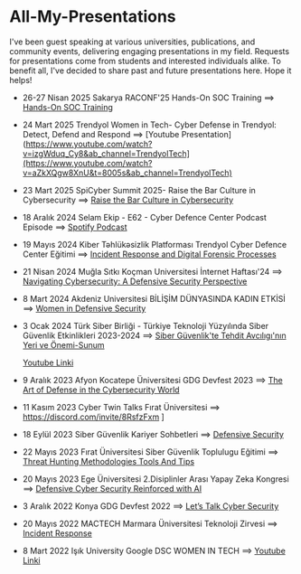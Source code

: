 # All-My-Presentations
I've been guest speaking at various universities, publications, and community events, delivering engaging presentations in my field. Requests for presentations come from students and interested individuals alike. To benefit all, I've decided to share past and future presentations here. Hope it helps!

* 26-27 Nisan 2025  Sakarya RACONF'25 Hands-On SOC Training
 ==> [Hands-On SOC Training](https://docs.google.com/presentation/d/e/2PACX-1vTS1nwLlxYYVaC38fp6XtQFn8QvhJNtenI62OQOUK5-w1Bht7dkrrL4XMm3IIcScjj3X7ZnTXoh6ZXv/pub?start=false&loop=false&delayms=3000)
* 24 Mart 2025 Trendyol Women in Tech- Cyber Defense in Trendyol: Detect, Defend and Respond  ==> [Youtube Presentation](https://www.youtube.com/watch?v=izgWduq_Cy8&ab_channel=TrendyolTech](https://www.youtube.com/watch?v=aZkXQgw8XnU&t=8005s&ab_channel=TrendyolTech)
* 23 Mart 2025 SpiCyber Summit 2025- Raise the Bar Culture in Cybersecurity  ==> [Raise the Bar Culture in Cybersecurity](https://docs.google.com/presentation/d/e/2PACX-1vQOwCzmZEwE7HCZ6MDdqcG9BBnOw4Wme1tLtsjvTmjIUXaA9u0tnhvLFDrN1Fq6nczs8oyfDR4tVvhG/pub?start=false&loop=false&delayms=3000)
* 18 Aralık 2024 Selam Ekip - E62 - Cyber Defence Center Podcast Episode  ==> [Spotify Podcast](https://open.spotify.com/episode/47yleQweObCEPr42LatbKZ?si=f56d71e745094d79&nd=1&dlsi=a6eb52a857bc4256)
* 19 Mayıs 2024  Kiber Təhlükəsizlik Platforması Trendyol Cyber Defence Center Eğitimi ==> [Incident Response and Digital Forensic Processes](https://docs.google.com/presentation/d/e/2PACX-1vTIo9tL2JZbplC1Lm1dZDS7YGi3PH-J-knn2Ezb-dMGjFFBb_odBeJ_BQwO7kp0_L8_Q-_Fu4ulA3bT/pub?start=false&loop=false&delayms=3000)

* 21 Nisan 2024 Muğla Sıtkı Koçman Universitesi İnternet Haftası'24  ==> [Navigating Cybersecurity: A Defensive Security Perspective](https://docs.google.com/presentation/d/e/2PACX-1vQp_cnDf9puFuXDFmx_0WIaMOubkna5UYiV_J3rUKKR1Rs3T4AMNCQOwe0HZENeM0m0pAH3pwpnTlP6/pub?start=true&loop=true&delayms=10000)

* 8 Mart 2024 Akdeniz Universitesi BİLİŞİM DÜNYASINDA KADIN ETKİSİ  ==> [Women in Defensive Security](https://docs.google.com/presentation/d/e/2PACX-1vSHjkQXbNjsT-1o4pnF1sVaLXDF4CYy6bhEcTHCnKlFMylUJtfcCuQdY8TMvus9lwOoHWXNs1SZrkS3/pub?start=true&loop=true&delayms=10000)

* 3 Ocak 2024 Türk Siber Birliği - Türkiye Teknoloji Yüzyılında Siber Güvenlik Etkinlikleri 2023-2024 ==> [Siber Güvenlik'te Tehdit Avcılıgı'nın Yeri ve Önemi-Sunum](https://docs.google.com/presentation/d/e/2PACX-1vQbQkSTf9lXErd3jXfAflkxNp2UigNPFjcVGz3JAt44zZRFcOt4Gt7TsdWmLXw-HBgpkmEVj5o5MEoA/pub?start=true&loop=true&delayms=10000)

  [Youtube Linki](https://www.youtube.com/watch?v=8DjK7nbvv-Q&t=7416s&ab_channel=T%C3%BCrkSiberBirli%C4%9Fi)
* 9 Aralık 2023 Afyon Kocatepe Üniversitesi GDG Devfest 2023 ==> [The Art of Defense in the Cybersecurity World](https://docs.google.com/presentation/d/e/2PACX-1vSwHqKrAhtCdgsfkTP_xISW6VNbl0NQLBOyBQq6Fn3pmw0d0KCJPqRBaS1xeLBB51ISn2SeKnkxNOPl/pub?start=true&loop=true&delayms=10000
)

* 11 Kasım 2023 Cyber Twin Talks Fırat Üniversitesi ==> https://discord.com/invite/8RsfzFxm
]

* 18 Eylül 2023 Siber Güvenlik Kariyer Sohbetleri ==> [Defensive Security](https://www.youtube.com/watch?v=Q71QsxZMPuA&t=878s&ab_channel=OnurOktay)

* 22 Mayıs 2023 Fırat Üniversitesi Siber Güvenlik Toplulugu Eğitimi ==> [Threat Hunting Methodologies Tools And Tips](https://www.youtube.com/watch?v=0R7LsVVRKac&t=1988s&ab_channel=F%C4%B1rat%C3%9CniversitesiSiberG%C3%BCvenlikToplulu%C4%9Fu
)


* 20 Mayıs 2023 Ege Üniversitesi 2.Disiplinler Arası Yapay Zeka Kongresi ==> [Defensive Cyber Security Reinforced with AI](https://docs.google.com/presentation/d/e/2PACX-1vQ6pobJRSUPUHzrorkZWXwXKcC27vLqL2pUmeL46RhCkIoLg3oT_tWCr6nKs3JK0OiWbBPq5g4XcPna/pub?start=true&loop=true&delayms=10000)

* 3 Aralık 2022 Konya GDG Devfest 2022 ==> [Let’s Talk Cyber Security](https://docs.google.com/presentation/d/1u3fwWzyezzo8DxrOEJgJDTYj2yMCU5i7/edit#slide=id.p1
)

* 20 Mayıs 2022 MACTECH Marmara Üniversitesi Teknoloji Zirvesi ==> [Incident Response](https://www.youtube.com/watch?v=1xoxA4jJ-cE&t=4449s&ab_channel=MACSEC
)

* 8 Mart 2022 Işık University Google DSC WOMEN IN TECH ==> [Youtube Linki](https://www.youtube.com/watch?v=5fmT0mNCDwU&t=2991s&ab_channel=GoogleDSCI%C5%9F%C4%B1kUniversity)
